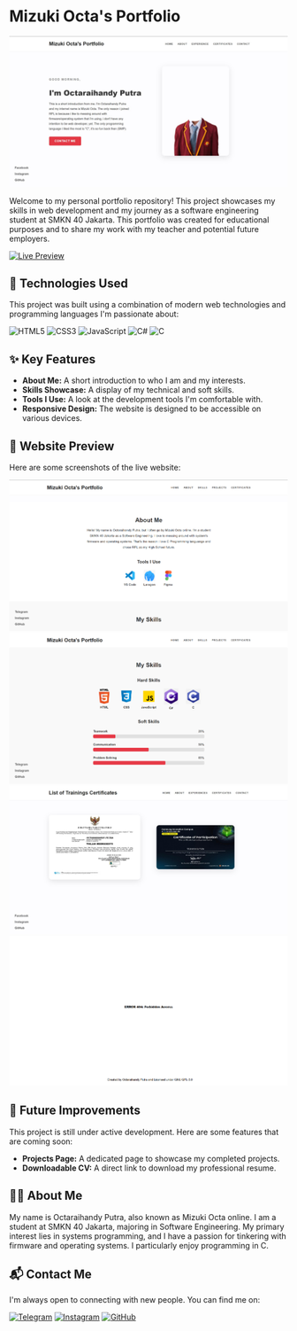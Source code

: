 # Mizuki Octa's Portfolio

![Mizuki Octa's Portfolio Banner](https://github.com/Octauuuzy/portfolio-smkn40/blob/main/preview/preview2.png)

Welcome to my personal portfolio repository! This project showcases my skills in web development and my journey as a software engineering student at SMKN 40 Jakarta. This portfolio was created for educational purposes and to share my work with my teacher and potential future employers.

[![Live Preview](https://img.shields.io/badge/Live-Preview-brightgreen?style=for-the-badge&logo=vercel)](https://octauuuzy.github.io/portfolio-smkn40/)

## 🚀 Technologies Used

This project was built using a combination of modern web technologies and programming languages I'm passionate about:

<p align="left">
  <img src="https://img.shields.io/badge/html5%20-%23E34F26.svg?&style=for-the-badge&logo=html5&logoColor=white" alt="HTML5" />
  <img src="https://img.shields.io/badge/css3%20-%231572B6.svg?&style=for-the-badge&logo=css3&logoColor=white" alt="CSS3" />
  <img src="https://img.shields.io/badge/javascript%20-%23323330.svg?&style=for-the-badge&logo=javascript&logoColor=%23F7DF1E" alt="JavaScript" />
  <img src="https://img.shields.io/badge/c%23-%23239120.svg?&style=for-the-badge&logo=c-sharp&logoColor=white" alt="C#" />
  <img src="https://img.shields.io/badge/c%20-%2300599C.svg?&style=for-the-badge&logo=c&logoColor=white" alt="C" />
</p>

## ✨ Key Features

*   **About Me:** A short introduction to who I am and my interests.
*   **Skills Showcase:** A display of my technical and soft skills.
*   **Tools I Use:** A look at the development tools I'm comfortable with.
*   **Responsive Design:** The website is designed to be accessible on various devices.

## 📸 Website Preview

Here are some screenshots of the live website:

![Website Preview 1](https://github.com/Octauuuzy/portfolio-smkn40/blob/main/preview/aboutme.png)
![Error Handler](https://github.com/Octauuuzy/portfolio-smkn40/blob/main/preview/skills.png)
![About Me Page](https://github.com/Octauuuzy/portfolio-smkn40/blob/main/preview/preview1.png)
![Skills Section](https://github.com/Octauuuzy/portfolio-smkn40/blob/main/preview/err_handler.png)

## 🚧 Future Improvements

This project is still under active development. Here are some features that are coming soon:

*   **Projects Page:** A dedicated page to showcase my completed projects.
*   **Downloadable CV:** A direct link to download my professional resume.

## 👨‍💻 About Me

My name is Octaraihandy Putra, also known as Mizuki Octa online. I am a student at SMKN 40 Jakarta, majoring in Software Engineering. My primary interest lies in systems programming, and I have a passion for tinkering with firmware and operating systems. I particularly enjoy programming in C.

## 📬 Contact Me

I'm always open to connecting with new people. You can find me on:

<p align="left">
  <a href="https://t.me/Octauuzy" target="_blank"><img src="https://img.shields.io/badge/Telegram-2CA5E0?style=for-the-badge&logo=telegram&logoColor=white" alt="Telegram"></a>
  <a href="https://www.instagram.com/mizukii.octaa?igsh=cmt6N2ZmeGQxc2Y2" target="_blank"><img src="https://img.shields.io/badge/Instagram-E4405F?style=for-the-badge&logo=instagram&logoColor=white" alt="Instagram"></a>
  <a href="https://github.com/Octauuuzy" target="_blank"><img src="https://img.shields.io/badge/GitHub-181717?style=for-the-badge&logo=github&logoColor=white" alt="GitHub"></a>
</p>
